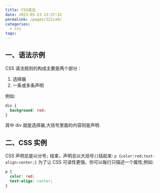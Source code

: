 ```yaml
---
title: CSS语法
date: 2023-05-23 13:37:31
permalink: /pages/321ca9/
categories:
  - css
tags:
---
```


## 一、语法示例

CSS 语法规则的构成主要是两个部分：

1. 选择器
2. 一条或多条声明

例如:

```css
div {
  background: red;
}
```

其中 div 就是选择器,大括号里面的内容则是声明.

## 二、CSS 实例

CSS 声明总是以分号`;` 结束，声明总以大括号`{}`括起来:
`p {color:red;text-align:center;}`
为了让 CSS 可读性更强，你可以每行只描述一个属性,例如:

```css
p {
  color: red;
  text-align: center;
}
```
